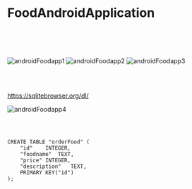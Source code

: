 # FoodAndroidApplication
 


<br/>
<br/>
<br/>


![androidFoodapp1](https://i.imgur.com/1Oq6XX5.png)
![androidFoodapp2](https://i.imgur.com/Lfnh0Fj.png)
![androidFoodapp3](https://i.imgur.com/WIW7KjV.png)

<br/>
<br/>

https://sqlitebrowser.org/dl/

![androidFoodapp4](https://i.imgur.com/x0Rt745.png)

<br/>


```

CREATE TABLE "orderFood" (
	"id"	INTEGER,
	"foodname"	TEXT,
	"price"	INTEGER,
	"description"	TEXT,
	PRIMARY KEY("id")
);

```
